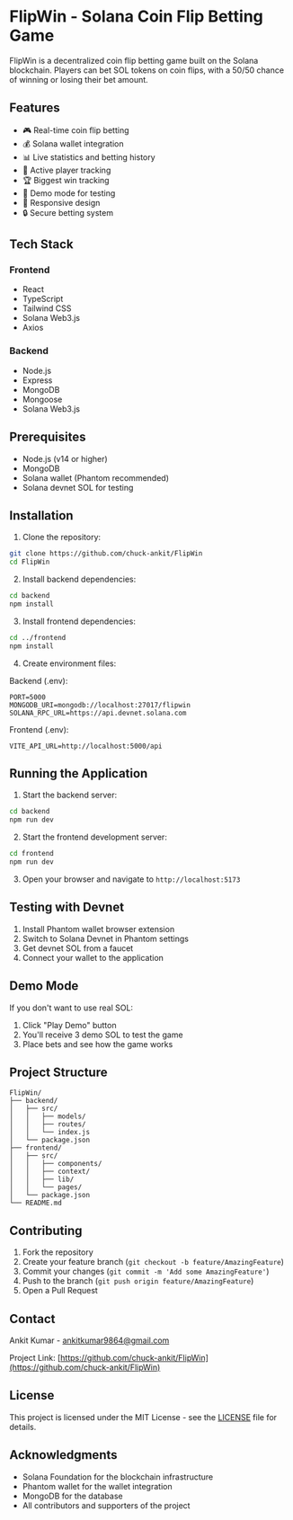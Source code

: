 # FlipWin - Solana Coin Flip Betting Game

FlipWin is a decentralized coin flip betting game built on the Solana blockchain. Players can bet SOL tokens on coin flips, with a 50/50 chance of winning or losing their bet amount.

## Features

- 🎮 Real-time coin flip betting
- 💰 Solana wallet integration
- 📊 Live statistics and betting history
- 👥 Active player tracking
- 🏆 Biggest win tracking
- 🎯 Demo mode for testing
- 📱 Responsive design
- 🔒 Secure betting system

## Tech Stack

### Frontend
- React
- TypeScript
- Tailwind CSS
- Solana Web3.js
- Axios

### Backend
- Node.js
- Express
- MongoDB
- Mongoose
- Solana Web3.js

## Prerequisites

- Node.js (v14 or higher)
- MongoDB
- Solana wallet (Phantom recommended)
- Solana devnet SOL for testing

## Installation

1. Clone the repository:
```bash
git clone https://github.com/chuck-ankit/FlipWin
cd FlipWin
```

2. Install backend dependencies:
```bash
cd backend
npm install
```

3. Install frontend dependencies:
```bash
cd ../frontend
npm install
```

4. Create environment files:

Backend (.env):
```env
PORT=5000
MONGODB_URI=mongodb://localhost:27017/flipwin
SOLANA_RPC_URL=https://api.devnet.solana.com
```

Frontend (.env):
```env
VITE_API_URL=http://localhost:5000/api
```

## Running the Application

1. Start the backend server:
```bash
cd backend
npm run dev
```

2. Start the frontend development server:
```bash
cd frontend
npm run dev
```

3. Open your browser and navigate to `http://localhost:5173`

## Testing with Devnet

1. Install Phantom wallet browser extension
2. Switch to Solana Devnet in Phantom settings
3. Get devnet SOL from a faucet
4. Connect your wallet to the application

## Demo Mode

If you don't want to use real SOL:
1. Click "Play Demo" button
2. You'll receive 3 demo SOL to test the game
3. Place bets and see how the game works

## Project Structure

```
FlipWin/
├── backend/
│   ├── src/
│   │   ├── models/
│   │   ├── routes/
│   │   └── index.js
│   └── package.json
├── frontend/
│   ├── src/
│   │   ├── components/
│   │   ├── context/
│   │   ├── lib/
│   │   └── pages/
│   └── package.json
└── README.md
```

## Contributing

1. Fork the repository
2. Create your feature branch (`git checkout -b feature/AmazingFeature`)
3. Commit your changes (`git commit -m 'Add some AmazingFeature'`)
4. Push to the branch (`git push origin feature/AmazingFeature`)
5. Open a Pull Request

## Contact

Ankit Kumar - [ankitkumar9864@gmail.com](mailto:ankitkumar9864@gmail.com)

Project Link: [https://github.com/chuck-ankit/FlipWin](https://github.com/chuck-ankit/FlipWin)

## License

This project is licensed under the MIT License - see the [LICENSE](LICENSE) file for details.

## Acknowledgments

- Solana Foundation for the blockchain infrastructure
- Phantom wallet for the wallet integration
- MongoDB for the database
- All contributors and supporters of the project 
